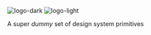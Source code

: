 ![logo-dark](https://github.com/kspeyanski/baka/assets/30626787/e083dbed-284e-47ca-847e-9bec143b38c1#gh-dark-mode-only)
![logo-light](https://github.com/kspeyanski/baka/assets/30626787/6cd27ca0-bdfd-481c-8bad-334234964281#gh-light-mode-only)

A super _dummy_ set of design system primitives
